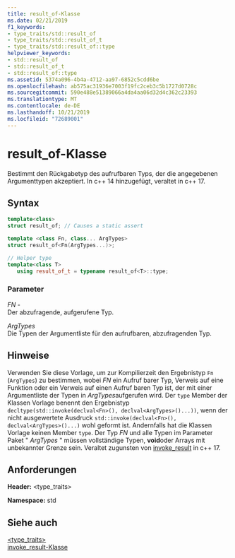 ```yaml
---
title: result_of-Klasse
ms.date: 02/21/2019
f1_keywords:
- type_traits/std::result_of
- type_traits/std::result_of_t
- type_traits/std::result_of::type
helpviewer_keywords:
- std::result_of
- std::result_of_t
- std::result_of::type
ms.assetid: 5374a096-4b4a-4712-aa97-6852c5cdd6be
ms.openlocfilehash: ab575ac31936e7003f19fc2ceb3c5b1727d0728c
ms.sourcegitcommit: 590e488e51389066a4da4aa06d32d4c362c23393
ms.translationtype: MT
ms.contentlocale: de-DE
ms.lasthandoff: 10/21/2019
ms.locfileid: "72689001"
---
```

# <a name="result_of-class"></a>result_of-Klasse

Bestimmt den Rückgabetyp des aufrufbaren Typs, der die angegebenen Argumenttypen akzeptiert. In c++ 14 hinzugefügt, veraltet in c++ 17.

## <a name="syntax"></a>Syntax

```cpp
template<class>
struct result_of; // Causes a static assert

template <class Fn, class... ArgTypes>
struct result_of<Fn(ArgTypes...)>;

// Helper type
template<class T>
   using result_of_t = typename result_of<T>::type;
```

### <a name="parameters"></a>Parameter

*FN* -\
Der abzufragende, aufgerufene Typ.

*ArgTypes* \
Die Typen der Argumentliste für den aufrufbaren, abzufragenden Typ.

## <a name="remarks"></a>Hinweise

Verwenden Sie diese Vorlage, um zur Kompilierzeit den Ergebnistyp `Fn` (`ArgTypes`) zu bestimmen, wobei *FN* ein Aufruf barer Typ, Verweis auf eine Funktion oder ein Verweis auf einen Aufruf baren Typ ist, der mit einer Argumentliste der Typen in *ArgTypes*aufgerufen wird. Der `type` Member der Klassen Vorlage benennt den Ergebnistyp `decltype(std::invoke(declval<Fn>(), declval<ArgTypes>()...))`, wenn der nicht ausgewertete Ausdruck `std::invoke(declval<Fn>(), declval<ArgTypes>()...)` wohl geformt ist. Andernfalls hat die Klassen Vorlage keinen Member `type`. Der Typ *FN* und alle Typen im Parameter Paket " *ArgTypes* " müssen vollständige Typen, **void**oder Arrays mit unbekannter Grenze sein. Veraltet zugunsten von [invoke_result](invoke-result-class.md) in c++ 17.

## <a name="requirements"></a>Anforderungen

**Header:** \<type_traits>

**Namespace:** std

## <a name="see-also"></a>Siehe auch

[<type_traits>](../standard-library/type-traits.md)\
[invoke_result-Klasse](invoke-result-class.md)
